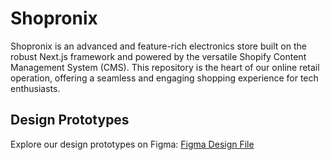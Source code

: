 # Shopronix

Shopronix is an advanced and feature-rich electronics store built on the robust Next.js framework and powered by the versatile Shopify Content Management System (CMS). This repository is the heart of our online retail operation, offering a seamless and engaging shopping experience for tech enthusiasts.

## Design Prototypes

Explore our design prototypes on Figma: [Figma Design File](https://www.figma.com/file/KuPb3C9uWx4uTpibWfpQeP/Full-E-Commerce-Website-UI-UX-Design-(Community)?type=design&node-id=135-1508&mode=design&t=7B6OCeE8MRpKcUNx-0)


